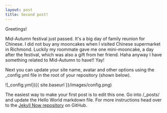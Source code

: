 ```yaml
---
layout: post
title: Second post!
---
```


Greetings!

Mid-Autumn festival just passed. It's a big day of family reunion for Chinese. I did not buy any mooncakes when I visited Chinese supermarket in Richmond. Luckily my roommate gave me one mini-mooncake, a day after the festival, which was also a gift from her friend. Haha anyway I have something related to Mid-Autumn to have!! Yay!



Next you can update your site name, avatar and other options using the _config.yml file in the root of your repository (shown below).

![_config.yml]({{ site.baseurl }}/images/config.png)

The easiest way to make your first post is to edit this one. Go into /_posts/ and update the Hello World markdown file. For more instructions head over to the [Jekyll Now repository](https://github.com/barryclark/jekyll-now) on GitHub.